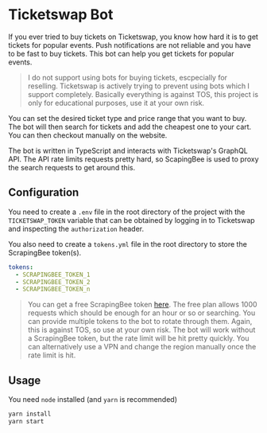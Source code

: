 # Ticketswap Bot

If you ever tried to buy tickets on Ticketswap, you know how hard it is to get tickets for popular events. Push notifications are not reliable and you have to be fast to buy tickets. This bot can help you get tickets for popular events.

> I do not support using bots for buying tickets, escpecially for reselling. Ticketswap is actively trying to prevent using bots which I support completely. Basically everything is against TOS, this project is only for educational purposes, use it at your own risk.

You can set the desired ticket type and price range that you want to buy. The bot will then search for tickets and add the cheapest one to your cart. You can then checkout manually on the website.

The bot is written in TypeScript and interacts with Ticketswap's GraphQL API. The API rate limits requests pretty hard, so ScapingBee is used to proxy the search requests to get around this.

## Configuration

You need to create a `.env` file in the root directory of the project with the `TICKETSWAP_TOKEN` variable that can be obtained by logging in to Ticketswap and inspecting the `authorization` header.

You also need to create a `tokens.yml` file in the root directory to store the ScrapingBee token(s).

```yaml
tokens:
  - SCRAPINGBEE_TOKEN_1
  - SCRAPINGBEE_TOKEN_2
  - SCRAPINGBEE_TOKEN_n
```

> You can get a free ScrapingBee token [here](https://app.scrapingbee.com/). The free plan allows 1000 requests which should be enough for an hour or so or searching. You can provide multiple tokens to the bot to rotate through them. Again, this is against TOS, so use at your own risk. The bot will work without a ScrapingBee token, but the rate limit will be hit pretty quickly. You can alternatively use a VPN and change the region manually once the rate limit is hit.

## Usage

You need `node` installed (and `yarn` is recommended)

```bash
yarn install
yarn start
```
